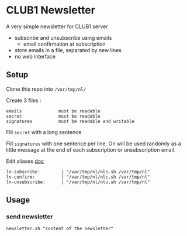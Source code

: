 # CLUB1 Newsletter

A very simple newsletter for CLUB1 server

- subscribe and unsubscribe using emails
    - email confirmation at subscription
- store emails in a file, separated by new lines
- no web interface



## Setup

Clone this repo into `/var/tmp/nl/`

Create 3 files :

    emails              must be readable
    secret              must be readable
    signatures          must be readable and writable

Fill `secret` with a long sentence

Fill `signatures` with one sentence per line. On will be used randomly as a little message at the end of each subscription or unsubscription email.

Edit aliases [doc](https://club1.fr/docs/fr/outils/aliases.html#modifier-les-alias-de-reception)

    ln-subscribe:        | "/var/tmp/nl/nls.sh /var/tmp/nl"
    ln-confirm:          | "/var/tmp/nl/nlc.sh /var/tmp/nl"
    ln-unsubscribe:      | "/var/tmp/nl/nlu.sh /var/tmp/nl"



## Usage

### send newsletter

    newsletter.sh "content of the newsletter"

